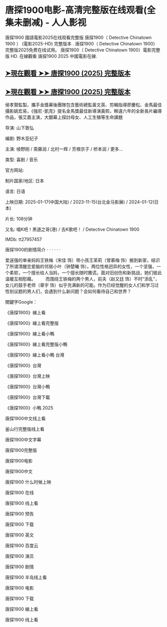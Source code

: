 <h1>唐探1900电影-高清完整版在线观看(全集未删减) - 人人影视</h1>
唐探1900 國語電影2025在线观看完整版 唐探1900（ Detective Chinatown 1900 ） (電影2025-HD) 完整版本 . 唐探1900（ Detective Chinatown 1900） 完整版2025免费在线试用。 唐探1900（ Detective Chinatown 1900）電影完整版 HD. 在線觀看 唐探1900 2025 中國電影在線.</p>

## [➤現在觀看 ➤➤ 唐探1900 (2025) 完整版本](https://shortx.today/FtrxS)

## [➤現在觀看 ➤➤ 唐探1900 (2025) 完整版本](https://shortx.today/FtrxS)

侯孝賢監製，攜手金獎幕後團隊包含藝術總監黃文英、剪輯指導廖慶松、金馬最佳攝影姚宏易，《強尼･凱克》提名金馬獎最佳新導演黃熙，睽違六年的全新長片編導作品，張艾嘉主演，大銀幕上探討母女、人工生殖等生命課題

导演: 山下敦弘

编剧: 野木亚纪子

主演: 绫野刚 / 斋藤润 / 北村一辉 / 芳根京子 / 桥本润 / 更多...

类型: 喜剧 / 音乐

官方网站:

制片国家/地区: 日本

语言: 日语

上映日期: 2025-01-17(中国大陆) / 2023-11-15(台北金马影展) / 2024-01-12(日本)

片长: 108分钟

又名: 唱K吧！黑道之哥(港) / 去K歌吧！ / Detective Chinatown 1900

IMDb: tt27957457

唐探1900的剧情简介 · · · · · · 　　

爱逞强的单亲妈妈王铁梅（宋佳 饰）带小孩王茉莉（曾慕梅 饰）搬到新家，结识了所谓清醒恋爱脑的邻居小叶（钟楚曦 饰）。两位性格迥异的女性，一个坚强，一个柔软，一个擅长给人当妈，一个擅长随时撒谎。面对旧创伤和新挑战，她们彼此温暖互相慰藉。 　　而围绕王铁梅的两个男人，前夫（赵又廷 饰）不时“添乱”，女儿的鼓手老师（章宇 饰）似乎充满新的可能。作为已经觉醒的女人们和学习过性别议题的男人们，会遇到什么新问题？会如何看待自己和世界？

關鍵字Google：

《唐探1900》線上看

《唐探1900》線上看完整版

《唐探1900》線上看小鴨

《唐探1900》線上看完整版小鴨

《唐探1900》線上看小鴨 台灣

《唐探1900》台灣

《唐探1900》台灣上映

《唐探1900》台灣小鴨

《唐探1900》台灣下載

《唐探1900》小鴨 2025

唐探1900中文线上看

釜山行完整版线上看

唐探1900中文字幕

唐探1900完整版

唐探1900电影

唐探1900中文

唐探1900 什么时候上映

唐探1900 在线

唐探1900 线上看

唐探1900 预告

唐探1900 下载

唐探1900 英文

唐探1900 百度云

唐探1900 演员

唐探1900 剧情

唐探1900 半岛线上看

唐探1900 电影

唐探1900 下载

唐探1900 線上看

唐探1900 线上看
